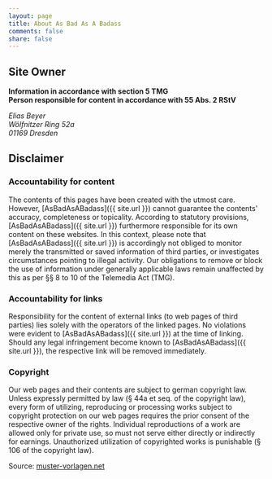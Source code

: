 ```yaml
---
layout: page
title: About As Bad As A Badass
comments: false
share: false
---
```


## Site Owner

**Information in accordance with section 5 TMG  
Person responsible for content in accordance with 55 Abs. 2 RStV**

*Elias Beyer  
Wölfnitzer Ring 52a  
01169 Dresden*

## Disclaimer

### Accountability for content

The contents of this pages have been created with the utmost care. However, [AsBadAsABadass]({{ site.url }}) cannot guarantee the contents' accuracy, completeness or topicality. According to statutory provisions, [AsBadAsABadass]({{ site.url }}) furthermore responsible for its own content on these websites. In this context, please note that [AsBadAsABadass]({{ site.url }}) is accordingly not obliged to monitor merely the transmitted or saved information of third parties, or investigates circumstances pointing to illegal activity. Our obligations to remove or block the use of information under generally applicable laws remain unaffected by this as per §§ 8 to 10 of the Telemedia Act (TMG).

### Accountability for links

Responsibility for the content of external links (to web pages of third parties) lies solely with the operators of the linked pages. No violations were evident to [AsBadAsABadass]({{ site.url }}) at the time of linking. Should any legal infringement become known to [AsBadAsABadass]({{ site.url }}), the respective link will be removed immediately.

### Copyright

Our web pages and their contents are subject to german copyright law. Unless expressly permitted by law (§ 44a et seq. of the copyright law), every form of utilizing, reproducing or processing works subject to copyright protection on our web pages requires the prior consent of the respective owner of the rights. Individual reproductions of a work are allowed only for private use, so must not serve either directly or indirectly for earnings. Unauthorized utilization of copyrighted works is punishable (§ 106 of the copyright law).

Source: [muster-vorlagen.net](http://muster-vorlagen.net)